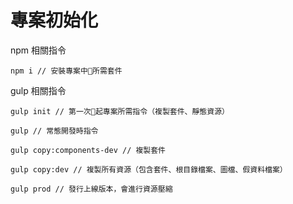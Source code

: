 專案初始化
================

npm 相關指令
```
npm i // 安裝專案中所需套件
```

gulp 相關指令
```
gulp init // 第一次起專案所需指令（複製套件、靜態資源）

gulp // 常態開發時指令

gulp copy:components-dev // 複製套件

gulp copy:dev // 複製所有資源（包含套件、根目錄檔案、圖檔、假資料檔案）

gulp prod // 發行上線版本，會進行資源壓縮
```